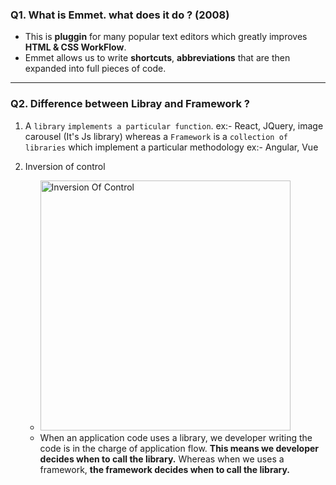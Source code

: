 ### Q1. What is Emmet. what does it do ? (2008)
- This is **pluggin** for many popular text editors which greatly improves **HTML & CSS WorkFlow**.
- Emmet allows us to write **shortcuts**, **abbreviations** that are then expanded into full pieces of code.
---

### Q2. Difference between Libray and Framework ?
1. A `library` `implements a particular function`. ex:- React, JQuery, image carousel (It's Js library) whereas a `Framework` is a `collection of libraries` which implement a particular methodology ex:- Angular, Vue

2. Inversion of control
    - <img src="https://www.baeldung.com/wp-content/uploads/sites/4/2021/11/Framework-and-Library.png" alt="Inversion Of Control" width="400"/>
    - When an application code uses a library, we developer writing the code is in the charge of application flow. **This means we developer decides when to call the library.**
    Whereas when we uses a framework, **the framework decides when to call the library.**
    